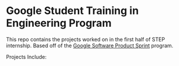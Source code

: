 # Google Student Training in Engineering Program

This repo contains the projects worked on in the first half of STEP internship.
Based off of the [Google Software Product Sprint](https://g.co/softwareproductsprint) program.

Projects Include: